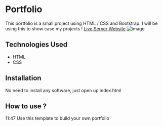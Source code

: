 # Portfolio

This portfolio is a small project using HTML / CSS and Bootstrap. I will be using this to show case my projects !
[Live Server Website](https://servalbib.github.io/IhsaansPortfolio/)
![image](https://user-images.githubusercontent.com/108005917/189031075-3067b23f-f58f-48a7-93b5-5c73859472d5.jpg)

## Technologies Used
* HTML
* CSS
## Installation
No need to install any software, just open up index.html
## How to use ?
11:47
Use this template to build your own portfolio
